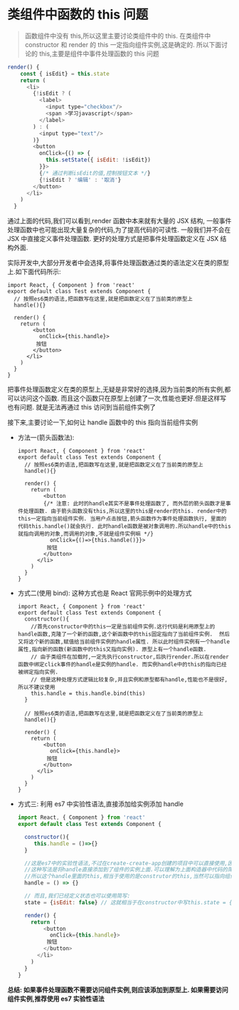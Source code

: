 # 类组件中函数的 this 问题

> 函数组件中没有 this,所以这里主要讨论类组件中的 this. 在类组件中 constructor 和 render 的 this 一定指向组件实例,这是确定的. 所以下面讨论的 this,主要是组件中事件处理函数的 this 问题

```js
render() {
    const { isEdit} = this.state
    return (
      <li>
        {!isEdit ? (
          <label>
            <input type="checkbox"/>
            <span >学习javascript</span>
          </label>
        ) : (
          <input type="text"/>
        )}
        <button
          onClick={() => {
            this.setState({ isEdit: !isEdit})
          }}>
          {/* 通过判断isEdit的值,控制按钮文本 */}
          {!isEdit ? '编辑' : '取消'}
        </button>
      </li>
    )
  }
```

通过上面的代码,我们可以看到,render 函数中本来就有大量的 JSX 结构, 一般事件处理函数中也可能出现大量复杂的代码,为了提高代码的可读性. 一般我们并不会在 JSX 中直接定义事件处理函数. 更好的处理方式是把事件处理函数定义在 JSX 结构外面.

实际开发中,大部分开发者中会选择,将事件处理函数通过类的语法定义在类的原型上.如下面代码所示:

```js{3,4,9}
import React, { Component } from 'react'
export default class Test extends Component {
  // 按照es6类的语法,把函数写在这里,就是把函数定义在了当前类的原型上
  handle(){}

  render() {
    return (
        <button
          onClick={this.handle}>
         按钮
        </button>
      </li>
    )
  }
}
```

把事件处理函数定义在类的原型上,无疑是非常好的选择,因为当前类的所有实例,都可以访问这个函数. 而且这个函数只在原型上创建了一次,性能也更好.但是这样写也有问题. 就是无法再通过 this 访问到当前组件实例了

接下来,主要讨论一下,如何让 handle 函数中的 this 指向当前组件实例

- 方法一(箭头函数法):

  ```js{8-12}
  import React, { Component } from 'react'
  export default class Test extends Component {
    // 按照es6类的语法,把函数写在这里,就是把函数定义在了当前类的原型上
    handle(){}

    render() {
      return (
          <button
          {/* 注意: 此时的handle其实不是事件处理函数了, 而外层的箭头函数才是事件处理函数. 由于箭头函数没有this,所以这里的this是render的this. render中的this一定指向当前组件实例. 当用户点击按钮,箭头函数作为事件处理函数执行, 里面的代码this.handle()就会执行. 此时handle函数是被对象调用的.所以handle中的this就指向调用的对象,而调用的对象,不就是组件实例嘛 */}
            onClick={()=>{this.handle()}}>
           按钮
          </button>
        </li>
      )
    }
  }
  ```

- 方式二(使用 bind): 这种方式也是 React 官网示例中的处理方式

  ```js{4-7}
  import React, { Component } from 'react'
  export default class Test extends Component {
    constructor(){
      //首先constructor中的this一定是当前组件实例.这行代码是利用原型上的handle函数,克隆了一个新的函数,这个新函数中的this固定指向了当前组件实例.  然后又将这个新的函数,赋值给当前组件实例的handle属性. 所以此时组件实例有一个handle属性,指向新的函数(新函数中的this又指向实例). 原型上有一个handle函数.
      // 由于类组件在加载时,一定先执行constructor,后执行render.所以在render函数中绑定click事件的handle是实例的handle. 而实例handle中的this的指向已经被绑定指向实例.
      // 但是这种处理方式逻辑比较复杂,并且实例和原型都有handle,性能也不是很好,所以不建议使用
  	  this.handle = this.handle.bind(this)
    }

    // 按照es6类的语法,把函数写在这里,就是把函数定义在了当前类的原型上
    handle(){}

    render() {
      return (
          <button
            onClick={this.handle}>
           按钮
          </button>
        </li>
      )
    }
  }
  ```

- 方式三: 利用 es7 中实验性语法,直接添加给实例添加 handle

  ```js
  import React, { Component } from 'react'
  export default class Test extends Component {

    constructor(){
  	   this.handle = ()=>{}
    }

    //这是es7中的实验性语法,不过在create-create-app创建的项目中可以直接使用,因为项目中配置了babel
    //这种写法是将handle直接添加到了组件的实例上面.可以理解为上面构造器中代码的简写形式
    //所以这个handle里面的this,相当于使用的是construtor的this,当然可以指向组件实例.
    handle = () => {}

    // 而且,我们已经定义状态也可以使用简写:
    state = {isEdit: false} // 这就相当于在constructor中写this.state = {isEdit: false}

    render() {
      return (
          <button
            onClick={this.handle}>
           按钮
          </button>
        </li>
      )
    }
  }
  ```

**总结: 如果事件处理函数不需要访问组件实例,则应该添加到原型上. 如果需要访问组件实例,推荐使用 es7 实验性语法**

